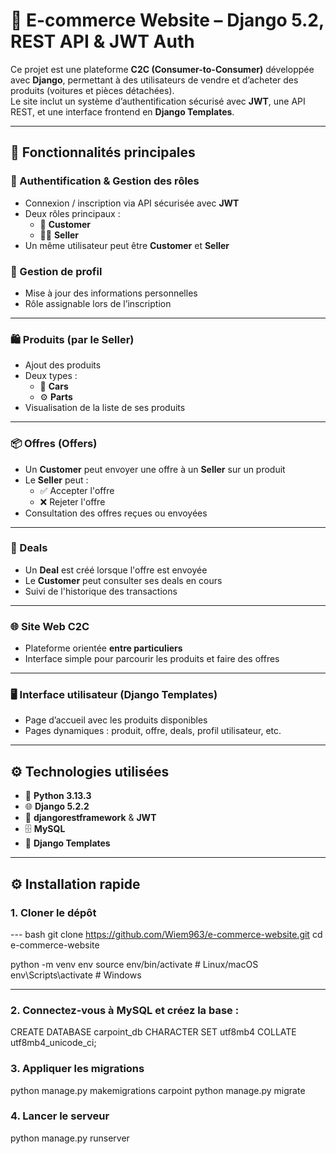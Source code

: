 # 🛒 E-commerce Website – Django 5.2, REST API & JWT Auth

Ce projet est une plateforme **C2C (Consumer-to-Consumer)** développée avec **Django**, permettant à des utilisateurs de vendre et d’acheter des produits (voitures et pièces détachées).  
Le site inclut un système d’authentification sécurisé avec **JWT**, une API REST, et une interface frontend en **Django Templates**.

---

## 🚀 Fonctionnalités principales

### 🔐 Authentification & Gestion des rôles
- Connexion / inscription via API sécurisée avec **JWT**
- Deux rôles principaux :
  - 👤 **Customer**
  - 🧑‍💼 **Seller**
- Un même utilisateur peut être **Customer** et **Seller**

### 👥 Gestion de profil
- Mise à jour des informations personnelles
- Rôle assignable lors de l’inscription

---

### 🛍️ Produits (par le Seller)
- Ajout des produits
- Deux types :
  - 🚗 **Cars**
  - ⚙️ **Parts**
- Visualisation de la liste de ses produits

---

### 📦 Offres (Offers)
- Un **Customer** peut envoyer une offre à un **Seller** sur un produit
- Le **Seller** peut :
  - ✅ Accepter l'offre
  - ❌ Rejeter l'offre
- Consultation des offres reçues ou envoyées

---

### 🤝 Deals
- Un **Deal** est créé lorsque l'offre est envoyée
- Le **Customer** peut consulter ses deals en cours
- Suivi de l'historique des transactions

---

### 🌐 Site Web C2C
- Plateforme orientée **entre particuliers**
- Interface simple pour parcourir les produits et faire des offres

---

### 🖥️ Interface utilisateur (Django Templates)
- Page d’accueil avec les produits disponibles
- Pages dynamiques : produit, offre, deals, profil utilisateur, etc.

---

## ⚙️ Technologies utilisées

- 🐍 **Python 3.13.3**
- 🌐 **Django 5.2.2**
- 🔐 **djangorestframework** & **JWT**
- 🗄️ **MySQL**
- 🎨 **Django Templates**

---

## ⚙️ Installation rapide

### 1. Cloner le dépôt

--- bash
git clone https://github.com/Wiem963/e-commerce-website.git
cd e-commerce-website

python -m venv env
source env/bin/activate  # Linux/macOS
env\Scripts\activate     # Windows

---



### 2. Connectez-vous à MySQL et créez la base :

CREATE DATABASE carpoint_db CHARACTER SET utf8mb4 COLLATE utf8mb4_unicode_ci;

### 3. Appliquer les migrations

python manage.py makemigrations carpoint
python manage.py migrate

### 4. Lancer le serveur
python manage.py runserver


